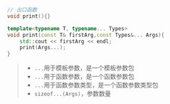 
```cpp
// 出口函数
void print(){}

template<typename T, typename... Types>
void print(const T& firstArg,const Types&... Args){
    std::cout << firstArg << endl;
    print(Args...);
}
```

> - `...`用于模板参数，是一个模板参数包
> - `...`用于函数参数，是一个函数参数包
> - `...`用于函数参数类型，是一个函数参数类型包
> - `sizeof...(Args)`，参数数量
